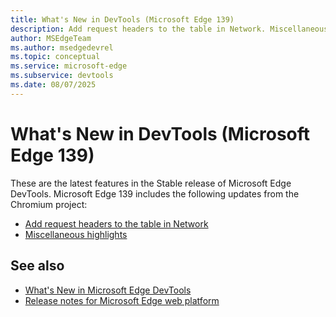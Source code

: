 ```yaml
---
title: What's New in DevTools (Microsoft Edge 139)
description: Add request headers to the table in Network. Miscellaneous highlights. And more.
author: MSEdgeTeam
ms.author: msedgedevrel
ms.topic: conceptual
ms.service: microsoft-edge
ms.subservice: devtools
ms.date: 08/07/2025
---
```

# What's New in DevTools (Microsoft Edge 139)

These are the latest features in the Stable release of Microsoft Edge DevTools.  Microsoft Edge 139 includes the following updates from the Chromium project:

* [Add request headers to the table in Network](https://developer.chrome.com/blog/new-in-devtools-139#request-headers)
* [Miscellaneous highlights](https://developer.chrome.com/blog/new-in-devtools-139#misc)


<!-- ====================================================================== -->
## See also

* [What's New in Microsoft Edge DevTools](../../whats-new.md)
* [Release notes for Microsoft Edge web platform](../../../../web-platform/release-notes/index.md)
